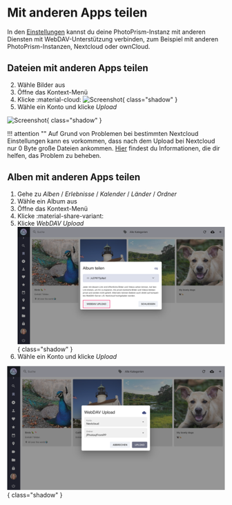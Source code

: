 # Mit anderen Apps teilen #

In den [Einstellungen](../settings/sync.md) kannst du deine PhotoPrism-Instanz mit anderen Diensten mit WebDAV-Unterstützung verbinden, zum Beispiel mit anderen PhotoPrism-Instanzen, Nextcloud oder ownCloud.

## Dateien mit anderen Apps teilen ##

2. Wähle Bilder aus
3. Öffne das Kontext-Menü
4. Klicke :material-cloud:
   ![Screenshot](img/services-photo-upload-1-german.png){ class="shadow" }
5. Wähle ein Konto und klicke *Upload*

![Screenshot](img/services-photo-upload-2-german.png){ class="shadow" }

!!! attention ""
    Auf Grund von Problemen bei bestimmten Nextcloud Einstellungen kann es vorkommen, dass nach dem Upload bei Nextcloud nur 0 Byte große Dateien ankommen.
    [Hier](https://github.com/photoprism/photoprism/issues/443) findest du Informationen, die dir helfen, das Problem zu beheben.

## Alben mit anderen Apps teilen ##

1. Gehe zu *Alben* / *Erlebnisse* / *Kalender* / *Länder* / *Ordner*
2. Wähle ein Album aus
3. Öffne das Kontext-Menü
4. Klicke :material-share-variant:
5. Klicke *WebDAV Upload*
   ![Screenshot](img/services-album-upload-1-german.png){ class="shadow" }
6. Wähle ein Konto und klicke *Upload*

![Screenshot](img/services-album-upload-2-german.png){ class="shadow" }